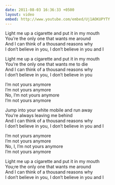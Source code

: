```yaml
---
date: 2011-08-03 16:36:33 +0500
layout: video
embed: http://www.youtube.com/embed/Uj1AOKUPYTY
---
```

Light me up a cigarette and put it in my mouth  
You’re the only one that wants me around  
And I can think of a thousand reasons why  
I don’t believe in you, I don’t believe in you and I

Light me up a cigarette and put it in my mouth  
You’re the only one that wants me to die  
And I can think of a thousand reasons why  
I don’t believe in you, I don’t believe in you

I’m not yours anymore  
I’m not yours anymore  
No, I’m not yours anymore  
I’m not yours anymore

Jump into your white mobile and run away  
You’re always leaving me behind  
And I can think of a thousand reasons why  
I don’t believe in you, I don’t believe in you and I

I’m not yours anymore  
I’m not yours anymore  
No, I, I’m not yours anymore  
I’m not yours anymore

Light me up a cigarette and put it in my mouth  
You;re the only one that wants me around  
And I can think of a thousand reasons why  
I don’t believe in you, I don’t believe in you and I